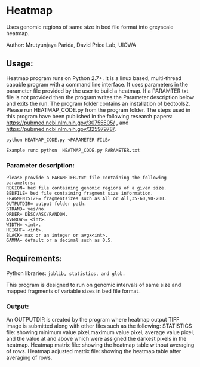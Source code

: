# Heatmap
Uses genomic regions of same size in bed file format into greyscale heatmap.

Author: Mrutyunjaya Parida, David Price Lab, UIOWA

## Usage:
Heatmap program runs on Python 2.7+. It is a linux based, multi-thread capable program with a command line interface. It uses parameters in the parameter file provided by the user to build a heatmap. If a PARAMTER.txt file is not provided then the program writes the Parameter description below and exits the run. The program folder contains an installation of bedtools2. Please run HEATMAP_CODE.py from the program folder. The steps used in this program have been published in the following research papers:
https://pubmed.ncbi.nlm.nih.gov/30755505/ ,
and https://pubmed.ncbi.nlm.nih.gov/32597978/.

```
python HEATMAP_CODE.py <PARAMETER FILE> 
                 
Example run: python  HEATMAP_CODE.py PARAMETER.txt                 
```
### Parameter description:
```
Please provide a PARAMETER.txt file containing the following parameters:
REGION= bed file containing genomic regions of a given size.
BEDFILE= bed file containing fragment size information.
FRAGMENTSIZE= fragmentsizes such as All or All,35-60,90-200.
OUTPUTDIR= output folder path.
STRAND= yes/no.
ORDER= DESC/ASC/RANDOM.
AVGROWS= <int>.
WIDTH= <int>.
HEIGHT= <int>.
BLACK= max or an integer or avgx<int>.
GAMMA= default or a decimal such as 0.5.
```
## Requirements:
Python libraries: ``` joblib, statistics, and glob. ```

This program is designed to run on genomic intervals of same size and mapped fragments of variable sizes in bed file format.

### Output:
An OUTPUTDIR is created by the program where heatmap output TIFF image is submitted along with other files such as the following:
STATISTICS file: showing minimum value pixel,maximum value pixel, average value pixel, and the value at and above which were assigned the darkest pixels in the heatmap. 
Heatmap matrix file: showing the heatmap table without averaging of rows.
Heatmap adjusted matrix file: showing the heatmap table after averaging of rows.
